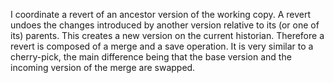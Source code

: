I coordinate a revert of an ancestor version of the working copy. A revert undoes the changes introduced by another version relative to its (or one of its) parents. This creates a new version on the current historian. Therefore a revert is composed of a merge and a save operation. It is very similar to a cherry-pick, the main difference being that the base version and the incoming version of the merge are swapped.